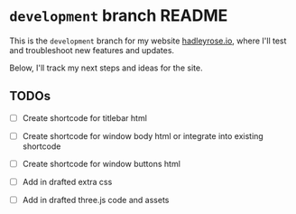 # `development` branch README

This is the `development` branch for my website [hadleyrose.io](http://hadleyrose.io), where I'll test and troubleshoot new features and updates. 

Below, I'll track my next steps and ideas for the site.

## TODOs
- [ ] Create shortcode for titlebar html
- [ ] Create shortcode for window body html or integrate into existing shortcode
- [ ] Create shortcode for window buttons html
- [ ] Add in drafted extra css
- [ ] Add in drafted three.js code and assets



